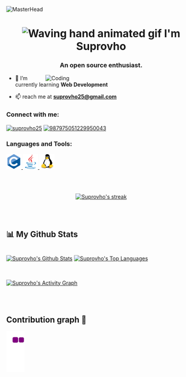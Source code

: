 ![MasterHead](https://im3.ezgif.com/tmp/ezgif-3-1ef4d9c408.gif)
<h1 align="center"> 
<img src="https://raw.githubusercontent.com/nixin72/nixin72/master/wave.gif" 
         alt="Waving hand animated gif"
         height="45"
         width="45" />
   I'm Suprovho</h1>

<h3 align="center">An open source enthusiast.</h3>
<img align="right" alt="Coding" width="400" src="https://cdn.dribbble.com/users/1162077/screenshots/4649464/media/76bd131b4aa3447eb9f9d0887972c066.gif">

- 🌱 I’m currently learning **Web Development**

- 📫 reach me at **suprovho25@gmail.com**

<h3 align="left">Connect with me:</h3>
<p align="left">
<a href="https://twitter.com/suprovho25" target="blank"><img align="center" src="https://raw.githubusercontent.com/rahuldkjain/github-profile-readme-generator/master/src/images/icons/Social/twitter.svg" alt="suprovho25" height="30" width="40" /></a>
<a href="https://discord.gg/987975051229950043" target="blank"><img align="center" src="https://raw.githubusercontent.com/rahuldkjain/github-profile-readme-generator/master/src/images/icons/Social/discord.svg" alt="987975051229950043" height="30" width="40" /></a>
</p>

<h3 align="left">Languages and Tools:</h3>
<p align="left"> <a href="https://www.cprogramming.com/" target="_blank" rel="noreferrer"> <img src="https://raw.githubusercontent.com/devicons/devicon/master/icons/c/c-original.svg" alt="c" width="40" height="40"/> </a> <a href="https://www.java.com" target="_blank" rel="noreferrer"> <img src="https://raw.githubusercontent.com/devicons/devicon/master/icons/java/java-original.svg" alt="java" width="40" height="40"/> </a> <a href="https://www.linux.org/" target="_blank" rel="noreferrer"> <img src="https://raw.githubusercontent.com/devicons/devicon/master/icons/linux/linux-original.svg" alt="linux" width="40" height="40"/> </a> </p>

<br>
<br>
<p align="center">
    <a href="https://github.com/Suprovho/github-readme-streak-stats">
        <img title="🔥 Get streak stats for your profile at git.io/streak-stats" alt="Suprovho's streak" src="https://github-readme-streak-stats.herokuapp.com/?user=Suprovho&theme=black-ice&hide_border=true&stroke=0000&background=060A0CD0"/>
    </a>
</p>


<br>
<br>


## 📊 My Github Stats

  <br/>
    <a href="https://github.com/Suprovho/github-readme-stats"><img alt="Suprovho's Github Stats" src="https://github-readme-stats.vercel.app/api?username=Suprovho&show_icons=true&count_private=true&theme=react&hide_border=true&bg_color=0D1117" /></a>
  <a href="https://github.com/Suprovho/github-readme-stats"><img alt="Suprovho's Top Languages" src="https://github-readme-stats.vercel.app/api/top-langs/?username=Suprovho&langs_count=8&count_private=true&layout=compact&theme=react&hide_border=true&bg_color=0D1117" /></a>
  <br/>


<br/>
<br/>

<a href="https://github.com/Suprovho/github-readme-activity-graph"><img alt="Suprovho's Activity Graph" src="https://activity-graph.herokuapp.com/graph?username=Suprovho&bg_color=0D1117&color=5BCDEC&line=5BCDEC&point=FFFFFF&hide_border=true" /></a>

<br/>
<br/>


## Contribution graph 🐍

![snake gif](https://github.com/Suprovho/Suprovho/blob/output/github-contribution-grid-snake.gif)
